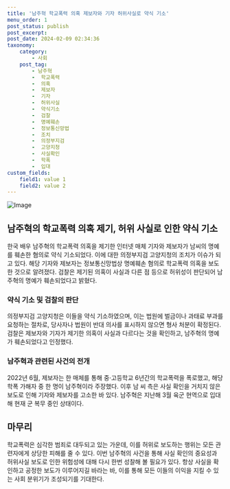 ```yaml
---
title: '남주혁 학교폭력 의혹 제보자와 기자 허위사실로 약식 기소'
menu_order: 1
post_status: publish
post_excerpt: 
post_date: 2024-02-09 02:34:36
taxonomy:
    category:
        - 사회
    post_tag:
        - 남주혁
        -  학교폭력
        -  의혹
        -  제보자
        -  기자
        -  허위사실
        -  약식기소
        -  검찰
        -  명예훼손
        -  정보통신망법
        -  조치
        -  의정부지검
        -  고양지청
        -  사실확인
        -  학폭
        -  입대
custom_fields:
    field1: value 1
    field2: value 2
---
```


![Image](https://imgnews.pstatic.net/image/011/2024/02/08/0004297978_001_20240208232301028.jpg?type=w647)

## 남주혁의 학교폭력 의혹 제기, 허위 사실로 인한 약식 기소
한국 배우 남주혁의 학교폭력 의혹을 제기한 인터넷 매체 기자와 제보자가 남씨의 명예를 훼손한 혐의로 약식 기소되었다. 이에 대한 의정부지검 고양지청의 조치가 이슈가 되고 있다. 해당 기자와 제보자는 정보통신망법상 명예훼손 혐의로 학교폭력 의혹을 보도한 것으로 알려졌다. 검찰은 제기된 의혹이 사실과 다른 점 등으로 허위성이 판단되어 남주혁의 명예가 훼손되었다고 밝혔다.
### 약식 기소 및 검찰의 판단
의정부지검 고양지청은 이들을 약식 기소하였으며, 이는 법원에 벌금이나 과태료 부과를 요청하는 절차로, 당사자나 법원이 반대 의사를 표시하지 않으면 형사 처분이 확정된다. 검찰은 제보자와 기자가 제기한 의혹이 사실과 다르다는 것을 확인하고, 남주혁의 명예가 훼손되었다고 인정했다.
### 남주혁과 관련된 사건의 전개
2022년 6월, 제보자는 한 매체를 통해 중·고등학교 6년간의 학교폭력을 폭로했고, 해당 학폭 가해자 중 한 명이 남주혁이라 주장했다. 이후 남 씨 측은 사실 확인을 거치지 않은 보도로 인해 기자와 제보자를 고소한 바 있다. 남주혁은 지난해 3월 육군 현역으로 입대해 현재 군 복무 중인 상태이다.
## 마무리
학교폭력은 심각한 범죄로 대두되고 있는 가운데, 이를 허위로 보도하는 행위는 모든 관련자에게 상당한 피해를 줄 수 있다. 이번 남주혁의 사건을 통해 사실 확인의 중요성과 허위사실 보도로 인한 위험성에 대해 다시 한번 성찰해 볼 필요가 있다. 항상 사실을 확인하고 공정한 보도가 이루어지길 바라는 바, 이를 통해 모든 이들의 이익을 지킬 수 있는 사회 분위기가 조성되기를 기대한다.
